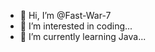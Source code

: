 - 👋 Hi, I’m @Fast-War-7
- 👀 I’m interested in coding...
- 🌱 I’m currently learning Java...

<!---
Fast-War-7/Fast-War-7 is a ✨ special ✨ repository because its `README.md` (this file) appears on your GitHub profile.
You can click the Preview link to take a look at your changes.
--->
